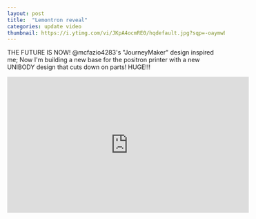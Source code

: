 ```yaml
---
layout: post
title:  "Lemontron reveal"
categories: update video
thumbnail: https://i.ytimg.com/vi/JKpA4ocmRE0/hqdefault.jpg?sqp=-oaymwEcCNACELwBSFXyq4qpAw4IARUAAIhCGAFwAcABBg==&rs=AOn4CLD9sDh_53cezHX7XlRGXZxOnGsNzQ
---
```


THE FUTURE IS NOW! @mcfazio4283's "JourneyMaker" design inspired me; Now I'm building a new base for the positron printer with a new UNIBODY design that cuts down on parts! HUGE!!!

<iframe width="560" height="315" src="https://www.youtube.com/embed/JKpA4ocmRE0?si=c3jd8zUL7gOz1vWG" title="YouTube video player" frameborder="0" allow="accelerometer; autoplay; clipboard-write; encrypted-media; gyroscope; picture-in-picture; web-share" referrerpolicy="strict-origin-when-cross-origin" allowfullscreen></iframe>